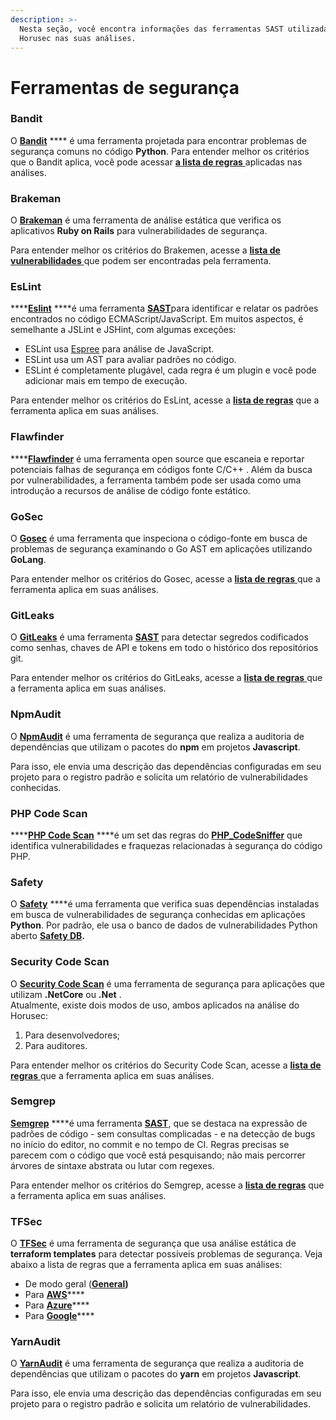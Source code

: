 ```yaml
---
description: >-
  Nesta seção, você encontra informações das ferramentas SAST utilizadas pelo
  Horusec nas suas análises.
---
```


# Ferramentas de segurança

### Bandit

O [**Bandit**](https://github.com/PyCQA/bandit) **** é uma ferramenta projetada para encontrar problemas de segurança comuns no código **Python**. Para entender melhor os critérios que o Bandit aplica, você pode acessar [**a lista de regras** ](https://bandit.readthedocs.io/en/latest/plugins/index.html#complete-test-plugin-listing) aplicadas nas análises.

### Brakeman

O [**Brakeman**](https://github.com/presidentbeef/brakeman) é uma ferramenta de análise estática que verifica os aplicativos **Ruby on Rails** para vulnerabilidades de segurança.

Para entender melhor os critérios do Brakemen, acesse a [**lista de vulnerabilidades** ](https://brakemanscanner.org/docs/warning_types/)que podem ser encontradas pela ferramenta.

### EsLint

\*\*\*\*[**Eslint**](https://github.com/eslint/eslint) ****é uma ferramenta  [**SAST**](../../../principais-conceitos.md#sast-static-application-security-testing)para identificar e relatar os padrões encontrados no código ECMAScript/JavaScript. Em muitos aspectos, é semelhante a JSLint e JSHint, com algumas exceções:

* ESLint usa [Espree](https://github.com/eslint/espree) para análise de JavaScript.
* ESLint usa um AST para avaliar padrões no código.
* ESLint é completamente plugável, cada regra é um plugin e você pode adicionar mais em tempo de execução.

Para entender melhor os critérios do EsLint, acesse a [**lista de regras**](https://eslint.org/docs/rules/) que a ferramenta aplica em suas análises.

### Flawfinder

\*\*\*\*[**Flawfinder**](https://github.com/david-a-wheeler/flawfinder) é uma ferramenta open source que escaneia e reportar potenciais falhas de segurança em códigos fonte C/C++ . Além da busca por vulnerabilidades, a ferramenta também pode ser usada como uma introdução a recursos de análise de código fonte estático.

### GoSec

O [**Gosec**](https://github.com/securego/gosec) é uma ferramenta que inspeciona o código-fonte em busca de problemas de segurança examinando o Go AST em aplicações utilizando **GoLang**. 

Para entender melhor os critérios do Gosec, acesse a [**lista de regras** ](https://github.com/securego/gosec#available-rules)que a ferramenta aplica em suas análises.

### GitLeaks

O [**GitLeaks**](https://github.com/zricethezav/gitleaks) é uma ferramenta [**SAST**](../../../principais-conceitos.md#sast-static-application-security-testing) para detectar segredos codificados como senhas, chaves de API e tokens em todo o histórico dos repositórios git.

Para entender melhor os critérios do GitLeaks, acesse a [**lista de regras** ](https://github.com/ZupIT/horusec/blob/master/deployments/dockerfiles/gitleaks/rules.toml)que a ferramenta aplica em suas análises.

### NpmAudit

O [**NpmAudit**](https://docs.npmjs.com/cli/audit.html) é uma ferramenta de segurança que realiza a auditoria de dependências que utilizam o pacotes do **npm** em projetos **Javascript**. 

Para isso, ele envia uma descrição das dependências configuradas em seu projeto para o registro padrão e solicita um relatório de vulnerabilidades conhecidas.

### PHP Code Scan

\*\*\*\*[**PHP Code Scan**](https://github.com/FloeDesignTechnologies/phpcs-security-audit) ****é um set das regras do [**PHP\_CodeSniffer**](https://github.com/squizlabs/PHP_CodeSniffer) que identifica vulnerabilidades e fraquezas relacionadas à segurança do código PHP.

### Safety

O [**Safety**](https://github.com/pyupio/safety)  ****é uma ferramenta que verifica suas dependências instaladas em busca de vulnerabilidades de segurança conhecidas em aplicações **Python**. Por padrão, ele usa o banco de dados de vulnerabilidades Python aberto [**Safety DB**](https://github.com/pyupio/safety-db)**.** 

### Security Code Scan

O [**Security Code Scan**](https://github.com/security-code-scan/security-code-scan) é uma ferramenta de segurança para aplicações que utilizam **.NetCore** ou **.Net** .  
Atualmente, existe dois modos de uso, ambos aplicados na análise do Horusec: 

1. Para desenvolvedores;
2. Para auditores. 

Para entender melhor os critérios do Security Code Scan, acesse a [**lista de regras** ](https://security-code-scan.github.io/#rules)que a ferramenta aplica em suas análises.  


### Semgrep

[**Semgrep**](https://github.com/returntocorp/semgrep) ****é uma ferramenta  [**SAST**](../../../principais-conceitos.md#sast-static-application-security-testing), que se destaca na expressão de padrões de código - sem consultas complicadas - e na detecção de bugs no início do editor, no commit e no tempo de CI. Regras precisas se parecem com o código que você está pesquisando; não mais percorrer árvores de sintaxe abstrata ou lutar com regexes.

Para entender melhor os critérios do Semgrep, acesse a [**lista de regras**](https://semgrep.dev/docs/rules/) que a ferramenta aplica em suas análises.

### TFSec

O [**TFSec**](https://github.com/tfsec/tfsec) é uma ferramenta de segurança que usa análise estática de **terraform templates** para detectar possíveis problemas de segurança. Veja abaixo a lista de regras que a ferramenta aplica em suas análises:

* De modo geral \([**General**](https://github.com/tfsec/tfsec/blob/master/docs/GENERAL_CHECKS.md)**\)**
* Para [**AWS**](https://github.com/tfsec/tfsec/blob/master/docs/AWS_CHECKS.md)\*\*\*\*
* Para [**Azure**](https://github.com/tfsec/tfsec/blob/master/docs/AZURE_CHECKS.md)\*\*\*\*
* Para [**Google**](https://github.com/tfsec/tfsec/blob/master/docs/GOOGLE_CHECKS.md)\*\*\*\*

### YarnAudit

 O [**YarnAudit**](https://classic.yarnpkg.com/en/docs/cli/audit/) é uma ferramenta de segurança que realiza a auditoria de dependências que utilizam o pacotes do **yarn** em projetos **Javascript**. 

Para isso, ele envia uma descrição das dependências configuradas em seu projeto para o registro padrão e solicita um relatório de vulnerabilidades.

